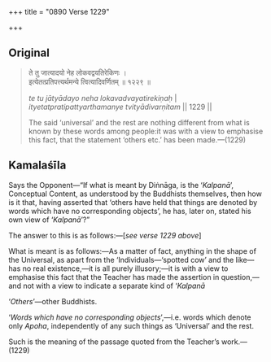+++
title = "0890 Verse 1229"

+++
## Original 
>
> ते तु जात्यादयो नेह लोकवद्वयतिरेकिणः ।  
> इत्येतत्प्रतिपत्त्यर्थमन्ये त्वित्यादिवर्णितम् ॥ १२२९ ॥ 
>
> *te tu jātyādayo neha lokavadvayatirekiṇaḥ* \|  
> *ityetatpratipattyarthamanye tvityādivarṇitam* \|\| 1229 \|\| 
>
> The said ‘universal’ and the rest are nothing different from what is known by these words among people:it was with a view to emphasise this fact, that the statement ‘others etc.’ has been made.—(1229)



## Kamalaśīla

Says the Opponent—“If what is meant by Diṅnāga, is the ‘*Kalpanā*’, Conceptual Content, as understood by the Buddhists themselves, then how is it that, having asserted that ‘others have held that things are denoted by words which have no corresponding objects’, he has, later on, stated his own view of ‘*Kalpanā*’?”

The answer to this is as follows:—[*see verse 1229 above*]

What is meant is as follows:—As a matter of fact, anything in the shape of the Universal, as apart from the ‘Individuals—‘spotted cow’ and the like—has no real existence,—it is all purely illusory;—it is with a view to emphasise this fact that the Teacher has made the assertion in question,—and not with a view to indicate a separate kind of ‘*Kalpanā*

‘*Others*’—other Buddhists.

‘*Words which have no corresponding objects*’,—i.e. words which denote only *Apoha*, independently of any such things as ‘Universal’ and the rest.

Such is the meaning of the passage quoted from the Teacher’s work.—(1229)


